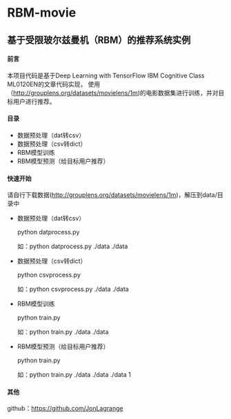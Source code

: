 # RBM-movie
## 基于受限玻尔兹曼机（RBM）的推荐系统实例
#### 前言
本项目代码是基于Deep Learning with TensorFlow IBM Cognitive Class ML0120EN的文章代码实现，
使用（http://grouplens.org/datasets/movielens/1m)的电影数据集进行训练，并对目标用户进行推荐。

#### 目录
* 数据预处理（dat转csv）
* 数据预处理（csv转dict）
* RBM模型训练
* RBM模型预测（给目标用户推荐）

#### 快速开始
请自行下载数据(http://grouplens.org/datasets/movielens/1m)，解压到data/目录中

* 数据预处理（dat转csv）

    python datprocess.py <dat path> <csv path>
    
    如：python datprocess.py ./data ./data
    
    
* 数据预处理（csv转dict）

    python csvprocess.py <csv path> <dict path>
    
    如：python csvprocess.py ./data ./data
    

* RBM模型训练

    python train.py <dict path> <model path>
    
    如：python train.py ./data ./data
    

* RBM模型预测（给目标用户推荐）

    python train.py <dict path> <model path> <log path> <user id>
    
    如：python train.py ./data ./data ./data 1

#### 其他
github：https://github.com/JonLagrange

